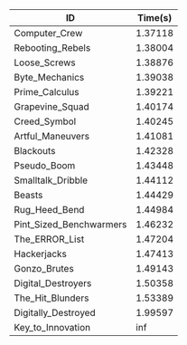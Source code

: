 |ID|Time(s)|
|-|-|
|Computer_Crew|1.37118|
|Rebooting_Rebels|1.38004|
|Loose_Screws|1.38876|
|Byte_Mechanics|1.39038|
|Prime_Calculus|1.39221|
|Grapevine_Squad|1.40174|
|Creed_Symbol|1.40245|
|Artful_Maneuvers|1.41081|
|Blackouts|1.42328|
|Pseudo_Boom|1.43448|
|Smalltalk_Dribble|1.44112|
|Beasts|1.44429|
|Rug_Heed_Bend|1.44984|
|Pint_Sized_Benchwarmers|1.46232|
|The_ERROR_List|1.47204|
|Hackerjacks|1.47413|
|Gonzo_Brutes|1.49143|
|Digital_Destroyers|1.50358|
|The_Hit_Blunders|1.53389|
|Digitally_Destroyed|1.99597|
|Key_to_Innovation|inf|
